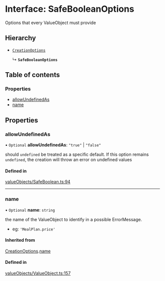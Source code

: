 # Interface: SafeBooleanOptions

Options that every ValueObject must provide

## Hierarchy

- [`CreationOptions`](../wiki/CreationOptions)

  ↳ **`SafeBooleanOptions`**

## Table of contents

### Properties

- [allowUndefinedAs](../wiki/SafeBooleanOptions#allowundefinedas)
- [name](../wiki/SafeBooleanOptions#name)

## Properties

### allowUndefinedAs

• `Optional` **allowUndefinedAs**: ``"true"`` \| ``"false"``

should `undefined` be treated as a specific default. If this option remains `undefined`, the creation will throw
an error on undefined values

#### Defined in

[valueObjects/SafeBoolean.ts:94](https://github.com/pcprinz/DDD-basics/blob/f16da81/src/valueObjects/SafeBoolean.ts#L94)

___

### name

• `Optional` **name**: `string`

the name of the ValueObject to identify in a possible ErrorMessage.
- eg: `'MealPlan.price'`

#### Inherited from

[CreationOptions](../wiki/CreationOptions).[name](../wiki/CreationOptions#name)

#### Defined in

[valueObjects/ValueObject.ts:157](https://github.com/pcprinz/DDD-basics/blob/f16da81/src/valueObjects/ValueObject.ts#L157)
